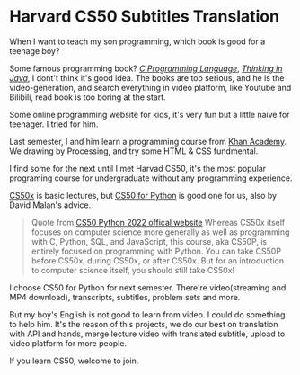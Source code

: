 # Harvard CS50 Subtitles Translation

When I want to teach my son programming, which book is good for a teenage boy?

Some famous programming book? _[C Programming Language](https://en.wikipedia.org/wiki/The_C_Programming_Language)_, _[Thinking in Java](https://en.wikipedia.org/wiki/Thinking_in_Java)_, I dont't think it's good idea. The books are too serious, and he is the video-generation, and search everything in video platform, like Youtube and Bilibili, read book is too boring at the start.

Some online programming website for kids, it's very fun but a little naive for teenager. I tried for him.

Last semester, I and him learn a programming course from [Khan Academy](https://www.khanacademy.org/computing/computer-programming). We drawing by Processing, and try some HTML & CSS fundmental.

I find some for the next until I met Harvad CS50, it's the most popular programing course for undergraduate without any programming experience.

[CS50x](https://cs50.harvard.edu/x) is basic lectures, but [CS50 for Python](https://cs50.harvard.edu/python/2022/) is good one for us, also by David Malan's advice.

> Quote from [CS50 Python 2022 offical website](https://cs50.harvard.edu/python/2022/)
> Whereas CS50x itself focuses on computer science more generally as well as programming with C, Python, SQL, and JavaScript, this course, aka CS50P, is entirely focused on programming with Python. You can take CS50P before CS50x, during CS50x, or after CS50x. But for an introduction to computer science itself, you should still take CS50x!

I choose CS50 for Python for next semester. There're video(streaming and MP4 download), transcripts, subtitles, problem sets and more.

But my boy's English is not good to learn from video. I could do something to help him. It's the reason of this projects, we do our best on translation with API and hands, merge lecture video with translated subtitle, upload to video platform for more people.

If you learn CS50, welcome to join.